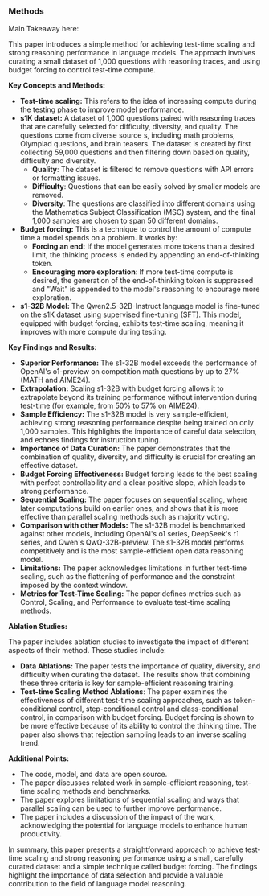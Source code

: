 ### Methods
Main Takeaway here:



This paper introduces a simple method for achieving test-time scaling and strong reasoning performance in language models. The approach involves curating a small dataset of 1,000 questions with reasoning traces, and using budget forcing to control test-time compute.

**Key Concepts and Methods:**

- **Test-time scaling:** This refers to the idea of increasing compute during the testing phase to improve model performance.
- **s1K dataset:** A dataset of 1,000 questions paired with reasoning traces that are carefully selected for difficulty, diversity, and quality. The questions come from diverse source s, including math problems, Olympiad questions, and brain teasers. The dataset is created by first collecting 59,000 questions and then filtering down based on quality, difficulty and diversity.
    - **Quality**: The dataset is filtered to remove questions with API errors or formatting issues.
    - **Difficulty**: Questions that can be easily solved by smaller models are removed.
    - **Diversity**: The questions are classified into different domains using the Mathematics Subject Classification (MSC) system, and the final 1,000 samples are chosen to span 50 different domains.
- **Budget forcing:** This is a technique to control the amount of compute time a model spends on a problem. It works by:
    - **Forcing an end:** If the model generates more tokens than a desired limit, the thinking process is ended by appending an end-of-thinking token.
    - **Encouraging more exploration**: If more test-time compute is desired, the generation of the end-of-thinking token is suppressed and "Wait" is appended to the model's reasoning to encourage more exploration.
- **s1-32B Model:** The Qwen2.5-32B-Instruct language model is fine-tuned on the s1K dataset using supervised fine-tuning (SFT). This model, equipped with budget forcing, exhibits test-time scaling, meaning it improves with more compute during testing.

**Key Findings and Results:**

- **Superior Performance:** The s1-32B model exceeds the performance of OpenAI's o1-preview on competition math questions by up to 27% (MATH and AIME24).
- **Extrapolation:** Scaling s1-32B with budget forcing allows it to extrapolate beyond its training performance without intervention during test-time (for example, from 50% to 57% on AIME24).
- **Sample Efficiency:** The s1-32B model is very sample-efficient, achieving strong reasoning performance despite being trained on only 1,000 samples. This highlights the importance of careful data selection, and echoes findings for instruction tuning.
- **Importance of Data Curation:** The paper demonstrates that the combination of quality, diversity, and difficulty is crucial for creating an effective dataset.
- **Budget Forcing Effectiveness:** Budget forcing leads to the best scaling with perfect controllability and a clear positive slope, which leads to strong performance.
- **Sequential Scaling:** The paper focuses on sequential scaling, where later computations build on earlier ones, and shows that it is more effective than parallel scaling methods such as majority voting.
- **Comparison with other Models:** The s1-32B model is benchmarked against other models, including OpenAI's o1 series, DeepSeek's r1 series, and Qwen's QwQ-32B-preview. The s1-32B model performs competitively and is the most sample-efficient open data reasoning model.
- **Limitations:** The paper acknowledges limitations in further test-time scaling, such as the flattening of performance and the constraint imposed by the context window.
- **Metrics for Test-Time Scaling:** The paper defines metrics such as Control, Scaling, and Performance to evaluate test-time scaling methods.

**Ablation Studies:**

The paper includes ablation studies to investigate the impact of different aspects of their method. These studies include:

- **Data Ablations:** The paper tests the importance of quality, diversity, and difficulty when curating the dataset. The results show that combining these three criteria is key for sample-efficient reasoning training.
- **Test-time Scaling Method Ablations**: The paper examines the effectiveness of different test-time scaling approaches, such as token-conditional control, step-conditional control and class-conditional control, in comparison with budget forcing. Budget forcing is shown to be more effective because of its ability to control the thinking time. The paper also shows that rejection sampling leads to an inverse scaling trend.

**Additional Points:**

- The code, model, and data are open source.
- The paper discusses related work in sample-efficient reasoning, test-time scaling methods and benchmarks.
- The paper explores limitations of sequential scaling and ways that parallel scaling can be used to further improve performance.
- The paper includes a discussion of the impact of the work, acknowledging the potential for language models to enhance human productivity.

In summary, this paper presents a straightforward approach to achieve test-time scaling and strong reasoning performance using a small, carefully curated dataset and a simple technique called budget forcing. The findings highlight the importance of data selection and provide a valuable contribution to the field of language model reasoning.